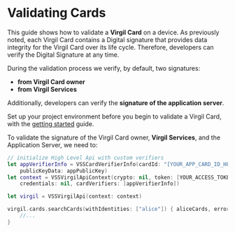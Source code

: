 # Validating Cards

This guide shows how to validate a **Virgil Card** on a device. As previously noted, each Virgil Card contains a Digital signature that provides data integrity for the Virgil Card over its life cycle. Therefore, developers can verify the Digital Signature at any time.

During the validation process we verify, by default, two signatures:
- **from Virgil Card owner**
- **from Virgil Services**

Additionally, developers can verify the **signature of the application server**.

Set up your project environment before you begin to validate a Virgil Card, with the [getting started](/docs/swift/guides/configuration/client.md) guide.

To validate the signature of the Virgil Card owner, **Virgil Services**, and the Application Server, we need to:

```swift
// initialize High Level Api with custom verifiers
let appVerifierInfo = VSSCardVerifierInfo(cardId: "[YOUR_APP_CARD_ID_HERE]",
	publicKeyData: appPublicKey)
let context = VSSVirgilApiContext(crypto: nil, token: [YOUR_ACCESS_TOKEN_HERE],
	credentials: nil, cardVerifiers: [appVerifierInfo])

let virgil = VSSVirgilApi(context: context)

virgil.cards.searchCards(withIdentities: ["alice"]) { aliceCards, error in
	//...
}
```
